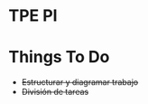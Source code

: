 # TPE PI
# Things To Do
- <strike>Estructurar y diagramar trabajo</strike><br/>
- <strike>División de tareas</strike>

